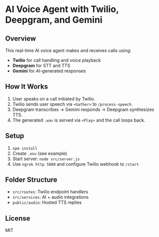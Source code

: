 # AI Voice Agent with Twilio, Deepgram, and Gemini

## Overview
This real-time AI voice agent makes and receives calls using:
- **Twilio** for call handling and voice playback
- **Deepgram** for STT and TTS
- **Gemini** for AI-generated responses

## How It Works
1. User speaks on a call initiated by Twilio.
2. Twilio sends user speech via `<Gather>` to `/process-speech`.
3. Deepgram transcribes → Gemini responds → Deepgram synthesizes TTS.
4. The generated `.wav` is served via `<Play>` and the call loops back.

## Setup
1. `npm install`
2. Create `.env` (see example)
3. Start server: `node src/server.js`
4. Use `ngrok http 5000` and configure Twilio webhook to `/start`

## Folder Structure
- `src/routes`: Twilio endpoint handlers
- `src/services`: AI + audio integrations
- `public/audio`: Hosted TTS replies

## License
MIT
